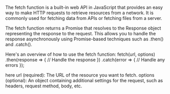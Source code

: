 The fetch function is a built-in web API in JavaScript that provides an easy way to make HTTP requests to retrieve resources from a network. It is commonly used for fetching data from APIs or fetching files from a server.

The fetch function returns a Promise that resolves to the Response object representing the response to the request. This allows you to handle the response asynchronously using Promise-based techniques such as .then() and .catch().

Here's an overview of how to use the fetch function:
fetch(url, options)
  .then(response => {
    // Handle the response
  })
  .catch(error => {
    // Handle any errors
  });

here url (required): The URL of the resource you want to fetch.
options (optional): An object containing additional settings for the request, such as headers, request method, body, etc.



